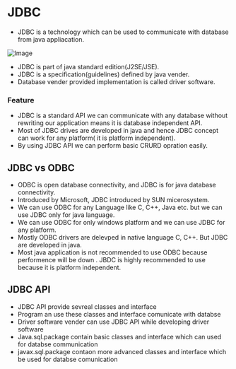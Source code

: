 # JDBC
- JDBC is a technology which can be used to communicate with database from java appliacation.
  
![Image](https://github.com/user-attachments/assets/fa880c0e-9ae9-49db-85b5-ebe632eb87fb)

- JDBC is part of java standard edition(J2SE/JSE).
- JDBC is a specification(guidelines) defined by java vender.
- Database vender provided implementation is called driver software.

### Feature 
- JDBC is a standard API we can communicate with any database without rewriting our application means it is database independent API.
- Most of JDBC drives are developed in java and hence JDBC concept can work for any platform( it is platform independent).
- By using JDBC API we can perform basic CRURD opration easily.

## JDBC vs ODBC
- ODBC is open database connectivity, and JDBC is for java database connectivity.
- Introduced by Microsoft, JDBC introduced by SUN micerosystem.
- We can use ODBC for any Language like C, C++, Java etc. but we can use JDBC only for java language.
- We can use ODBC for only windows platform and we can use JDBC for any platform.
- Mostly ODBC drivers are delevped in native language C, C++. But JDBC are developed in java.
- Most java application is not recommended to use ODBC because performence will be down . JBDC is highly recommended to use because it is platform independent.

## JDBC API 
- JDBC API provide sevreal classes and interface
- Program an use these classes and interface comunicate with databse
- Driver software vender can use JDBC API while developing driver software
- Java.sql.package contain basic  classes and interface which can used for databse communication
- javax.sql.package contaon more advanced classes and interface which be used for databse comunication 
